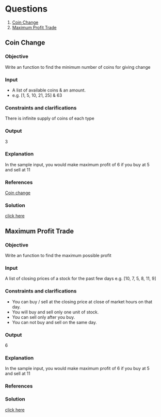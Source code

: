 # Questions
1. [Coin Change](#coin-change)
2. [Maximum Profit Trade](#maximum-profit-trade)

## Coin Change
### Objective
Write an function to find the minimum number of coins for giving change
### Input
  - A list of available coins & an amount.
  - e.g. [1, 5, 10, 21, 25] & 63
### Constraints and clarifications
There is infinite supply of coins of each type
### Output
3
### Explanation
In the sample input, you would make maximum profit of 6 if you buy at 5 and sell at 11
### References
[Coin change](http://interactivepython.org/runestone/static/pythonds/Recursion/DynamicProgramming.html)
### Solution
[click here](https://github.com/SivaPandeti/python-interview/blob/master/src/algorithms/coin_change.py)

## Maximum Profit Trade
### Objective
Write an function to find the maximum possible profit
### Input
A list of closing prices of a stock for the past few days
e.g. [10, 7, 5, 8, 11, 9]
### Constraints and clarifications
* You can buy / sell at the closing price at close of market hours on that day.
* You will buy and sell only one unit of stock.
* You can sell only after you buy.
* You can not buy and sell on the same day.
### Output
6
### Explanation
In the sample input, you would make maximum profit of 6 if you buy at 5 and sell at 11
### References
### Solution
[click here](https://github.com/SivaPandeti/python-interview/blob/master/src/algorithms/maximum_profit_trade.py)
